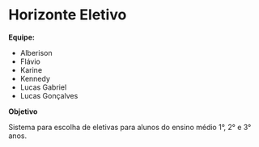 # Horizonte Eletivo

**Equipe:**

- Alberison
- Flávio
- Karine
- Kennedy
- Lucas Gabriel
- Lucas Gonçalves

**Objetivo**

Sistema para escolha de eletivas para alunos do ensino médio 1°, 2° e 3° anos. 

